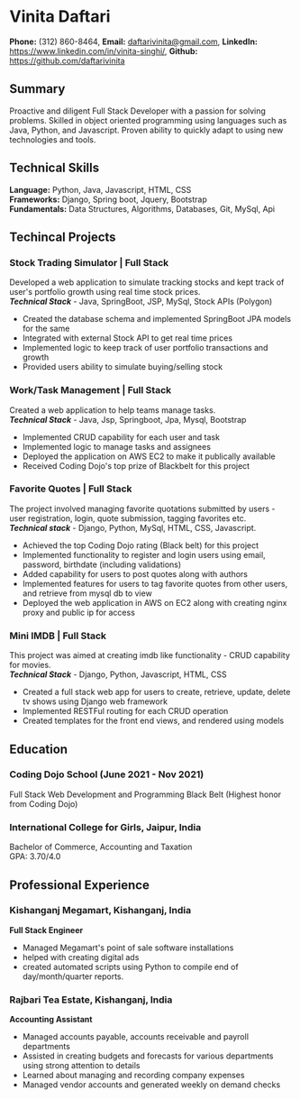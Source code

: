 # Vinita Daftari
**Phone:** (312) 860-8464, **Email:** daftarivinita@gmail.com, **LinkedIn:** https://www.linkedin.com/in/vinita-singhi/, **Github:** https://github.com/daftarivinita

## Summary
Proactive and diligent Full Stack Developer with a passion for solving problems. Skilled in object oriented programming using languages such as Java, Python, and Javascript. Proven ability to quickly adapt to using new technologies and tools. 

## Technical Skills
**Language:** Python, Java, Javascript, HTML, CSS  
**Frameworks:** Django, Spring boot, Jquery, Bootstrap  
**Fundamentals:** Data Structures, Algorithms, Databases, Git, MySql, Api

## Techincal Projects

### Stock Trading Simulator | Full Stack ###
Developed a web application to simulate tracking stocks and kept track of user's portfolio growth using real time stock prices.  
***Technical Stack*** - Java, SpringBoot, JSP, MySql, Stock APIs (Polygon)  
* Created the database schema and implemented SpringBoot JPA models for the same
* Integrated with external Stock API to get real time prices
* Implemented logic to keep track of user portfolio transactions and growth
* Provided users ability to simulate buying/selling stock

### Work/Task Management | Full Stack ###  
Created a web application to help teams manage tasks.  
***Technical Stack*** - Java, Jsp, Springboot, Jpa, Mysql, Bootstrap    
* Implemented CRUD capability for each user and task
* Implemented logic to manage tasks and assignees
* Deployed the application on AWS EC2 to make it publically available
* Received Coding Dojo's top prize of Blackbelt for this project

### Favorite Quotes | Full Stack ###    
The project involved managing favorite quotations submitted by users - user registration, login, quote submission, tagging favorites etc.  
***Technical stack*** - Django, Python, MySql, HTML, CSS, Javascript.  
* Achieved the top Coding Dojo rating (Black belt) for this project
* Implemented functionality to register and login users using email, password, birthdate (including validations)
* Added capability for users to post quotes along with authors
* Implemented features for users to tag favorite quotes from other users, and retrieve from mysql db to view
* Deployed the web application in AWS on EC2 along with creating nginx proxy and public ip for access

### Mini IMDB | Full Stack ###
This project was aimed at creating imdb like functionality - CRUD capability for movies.  
***Technical Stack*** - Django, Python, Javascript, HTML, CSS
* Created a full stack web app for users to create, retrieve, update, delete tv shows using Django web framework
* Implemented RESTFul routing for each CRUD operation
* Created templates for the front end views, and rendered using models

## Education
### Coding Dojo School (June 2021 - Nov 2021)   
Full Stack Web Development and Programming
Black Belt (Highest honor from Coding Dojo)
 
### International College for Girls, Jaipur, India  
Bachelor of Commerce, Accounting and Taxation  
GPA: 3.70/4.0  

## Professional Experience
### Kishanganj Megamart, Kishanganj, India
**Full Stack Engineer**
* Managed Megamart's point of sale software installations
* helped with creating digital ads
* created automated scripts using Python to compile end of day/month/quarter reports.

### Rajbari Tea Estate, Kishanganj, India  
**Accounting Assistant**  
* Managed accounts payable, accounts receivable and payroll departments
* Assisted in creating budgets and forecasts for various departments using strong attention to details
* Learned about managing and recording company expenses
* Managed vendor accounts and generated weekly on demand checks

